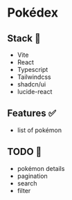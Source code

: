 # Pokédex
## Stack 🧪
* Vite
* React
* Typescript
* Tailwindcss
* shadcn/ui
* lucide-react

## Features ✅
* list of pokémon

## TODO 🚧
* pokémon details  
* pagination
* search
* filter
